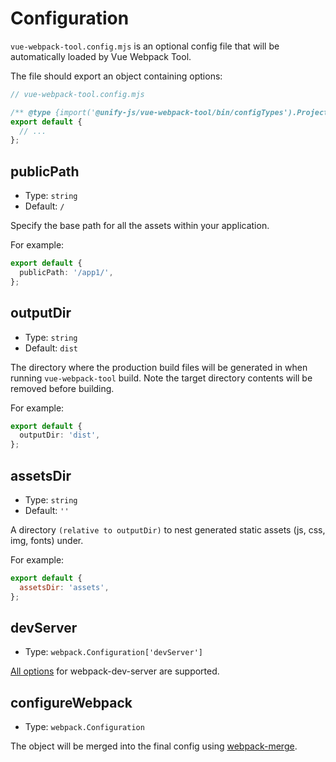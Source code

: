 # Configuration

`vue-webpack-tool.config.mjs` is an optional config file that will be automatically loaded by Vue Webpack Tool.

The file should export an object containing options:

```js
// vue-webpack-tool.config.mjs

/** @type {import('@unify-js/vue-webpack-tool/bin/configTypes').ProjectConfig} */
export default {
  // ...
};
```

## publicPath

- Type: `string`
- Default: `/`

Specify the base path for all the assets within your application.

For example:

```ts
export default {
  publicPath: '/app1/',
};
```

## outputDir

- Type: `string`
- Default: `dist`

The directory where the production build files will be generated in when running `vue-webpack-tool` build. Note the target directory contents will be removed before building.

For example:

```ts
export default {
  outputDir: 'dist',
};
```

## assetsDir

- Type: `string`
- Default: `''`

A directory `(relative to outputDir)` to nest generated static assets (js, css, img, fonts) under.

For example:

```js
export default {
  assetsDir: 'assets',
};
```

## devServer

- Type: `webpack.Configuration['devServer']`

[All options](https://webpack.js.org/configuration/dev-server/) for webpack-dev-server are supported.

## configureWebpack

- Type: `webpack.Configuration`

The object will be merged into the final config using [webpack-merge](https://github.com/survivejs/webpack-merge).
